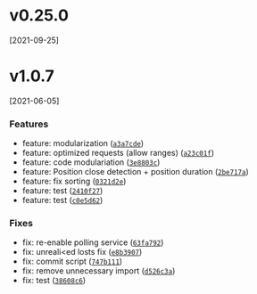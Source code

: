 # v0.25.0
[2021-09-25]

# v1.0.7
[2021-06-05]

### Features

* feature: modularization ([`a3a7cde`](https://github.com/colxi/lickui/commit/a3a7cde729cc309e1f801d2a17033d45af6f18e8))
* feature: optimized requests (allow ranges) ([`a23c01f`](https://github.com/colxi/lickui/commit/a23c01fb700462e48d73d7b455dfa64a4b0c3737))
* feature: code modulariation ([`3e8803c`](https://github.com/colxi/lickui/commit/3e8803c34125bd88f3a4512538b184f626567453))
* feature: Position close detection + position duration ([`2be717a`](https://github.com/colxi/lickui/commit/2be717a9dadec0f5f8231e1851cc9f223bb994b3))
* feature: fix sorting ([`0321d2e`](https://github.com/colxi/lickui/commit/0321d2ef53ff677c402aa5ce3b4aad1ba2adb246))
* feature: test ([`2410f27`](https://github.com/colxi/lickui/commit/2410f27aedcf01c115550b869c4857ff7980fbe3))
* feature: test ([`c0e5d62`](https://github.com/colxi/lickui/commit/c0e5d6281689fd0a5d5874927b0c17e5806e6a28))

### Fixes

* fix: re-enable polling service ([`63fa792`](https://github.com/colxi/lickui/commit/63fa792e370f95a89ad207c92fc33ecd121724b9))
* fix: unreali&lt;ed losts fix ([`e8b3907`](https://github.com/colxi/lickui/commit/e8b3907f259d737c430aa7173727151b2bf1efb6))
* fix: commit script ([`747b111`](https://github.com/colxi/lickui/commit/747b111b489b38008c954af3110b3a5ec3857255))
* fix: remove unnecessary import ([`d526c3a`](https://github.com/colxi/lickui/commit/d526c3a9487fc7df8ff0263b34bd3f5040cf254c))
* fix: test ([`38608c6`](https://github.com/colxi/lickui/commit/38608c62e094ddc35f36060ba451dd88708a6c3e))
